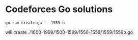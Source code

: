 # Codeforces Go solutions
```
go run create.go -- 1559 b
```
will create ./1000-1999/1500-1599/1550-1559/1559/1559b.go